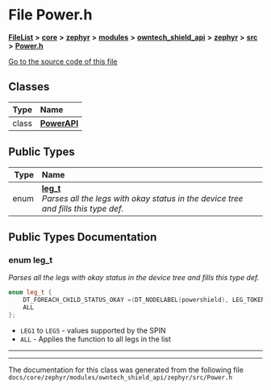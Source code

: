 

# File Power.h



[**FileList**](files.md) **>** [**core**](dir_771164b9325b04f1442f7a3ffa8ecb89.md) **>** [**zephyr**](dir_09002e7ce91f09aeb040dfd1861a47f4.md) **>** [**modules**](dir_6d0fb8ab814c517e7f155fb837e32f72.md) **>** [**owntech\_shield\_api**](dir_9a89dd71eabb2209bdecc753bd3dc4ac.md) **>** [**zephyr**](dir_b3d0c58b5ddf7b1e26f8d905ca8e43b0.md) **>** [**src**](dir_cc8f80e4cf83a61a7635b2e9633862a2.md) **>** [**Power.h**](Power_8h.md)

[Go to the source code of this file](Power_8h_source.md)


















## Classes

| Type | Name |
| ---: | :--- |
| class | [**PowerAPI**](classPowerAPI.md) <br> |


## Public Types

| Type | Name |
| ---: | :--- |
| enum  | [**leg\_t**](#enum-leg_t)  <br>_Parses all the legs with okay status in the device tree and fills this type def._  |
















































## Public Types Documentation




### enum leg\_t 

_Parses all the legs with okay status in the device tree and fills this type def._ 
```C++
enum leg_t {
    DT_FOREACH_CHILD_STATUS_OKAY =(DT_NODELABEL(powershield), LEG_TOKEN)
	ALL
};
```




* `LEG1` to `LEG5` - values supported by the SPIN
* `ALL` - Applies the function to all legs in the list 




        

<hr>

------------------------------
The documentation for this class was generated from the following file `docs/core/zephyr/modules/owntech_shield_api/zephyr/src/Power.h`

